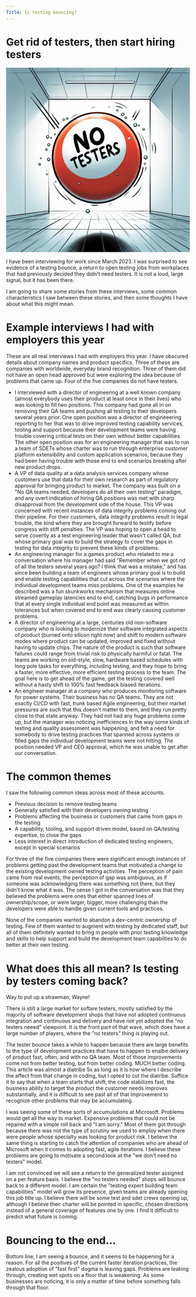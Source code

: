 ```yaml
---
Title: Is testing bouncing?
---
```


Get rid of testers, then start hiring testers
=============================================
![A ping pong ball bouncing off a wall toward the viewer with the words "no testers" printed on it](/assets/notestersbounce.jpg)

I have been interviewing for work since March 2023.
I was surprised to see evidence of a
testing bounce, a return to open testing jobs from
workplaces that had previously decided they didn't
need testers. It is not a loud, large signal, but it
has been there.

I am going to share some stories from these
interviews, some common characteristics
I saw between these stories, and then some
thoughts I have about what this might mean.

Example interviews I had with employers this year
=============================================
These are all real interviews I had with employers this
year. I have obscured details about company names
and product specifics. Three of these are companies
with worldwide, everyday brand recognition. Three of
them did not have an open head approved but were exploring
the idea because of problems that came up. Four of the
five companies do not have testers.

- I interviewed with a director of engineering at a well known
company (almost everybody uses their product at
least once in their lives) who was looking to fill two
positions. This company had gone all in on removing
their QA teams and pushing all testing to their
developers several years prior. One open position
 was a director of engineeering reporting
to her that was to drive improved testing capability services,
tooling and support because their development teams were
having trouble covering critical tests on their own without
better capabilities. The other open position was for an engineering manager
that was to run a team of SDETs whose charter was to
run through enterprise customer platform extensibility and
custom application scenarios, because they had been having trouble
with those end to end scenarios breaking after new product
drops.
- A VP of data quality at a data analysis services company
whose customers use that data for their own research as
part of regulatory approval for bringing product to market. The
company was built on a "No QA teams needed, developers do all
their own testing" paradigm, and any overt indication of
hiring QA positions was met with sharp disapproval from the
development side of the house. This VP was concerned with
recent instances of data integrity problems coming out their
pipeline. For their customers, data integrity problems result
in legal trouble, the kind where they are brought forward to
testify before congress with stiff penalties. The VP was hoping
to open a head to serve covertly as a test engineering leader that wasn't
called QA, but whose primary goal was to build the strategy
to cover the gaps in testing for data integrity to prevent these kinds
of problems.
- An engineering manager for a games product who related to
me a conversation where his manager had said "Remember when we
got rid of all the testers several years ago? I think that was
a mistake," and has since been building a team of engineers whose
primary goal is to build and enable testing capabilities that
cut across the scenarios where the individual development teams
miss problems. One of the examples he described was a fun
skunkworks mechanism that measures online streamed gameplay latencies
end to end, catching bugs in performance that at every single
individual end point was measured as within tolerances but
when covered end to end was clearly causing customer problems.
- A director of engineering at a large, centuries old
non-software company who is looking to modernize their software
integrated aspects of product  (burned onto silicon right now)
and shift to modern software modes where product can be
updated, improved and fixed without having to update chips. The
nature of the product is such that software failures could
range from trivial risk to physically harmful or fatal. The
teams are working on old-style, slow, hardware based schedules
with long pole tasks for everything, including testing, and
they hope to bring a faster, more effective, more efficient
testing process to the team. The goal here is to get
ahead of the game, get the testing covered well without a
hasty shift to 100% fast feedback biased iterations.
- An engineer manager at a company who produces monitoring
software for power systems. Their business has no QA teams. They
are not exactly CI/CD with fast, trunk based Agile engineering, but
their market pressures are such that this doesn't matter to them, and they
run pretty close to that state anyway. They had not had any huge problems
come up, but the manager was noticing inefficiences in the way some
kinds of testing and quality assessment was happening, and felt a
need for somebody to drive testing practices that spanned across
systems or filled gaps the individual development teams were
not hitting. The position needed VP and CEO approval, which he
was unable to get after our conversation.

The common themes
=========================================
I saw the following common ideas across most of these accounts.
- Previous decision to remove testing teams
- Generally satisfied with their developers owning testing
- Problems affecting the business or customers that came from gaps in the testing
- A capability, tooling, and support driven model, based on QA/testing expertise, to close the gaps
- Less interest in direct introduction of dedicated testing engineers, except in special scenarios

For three of the five companies there were significant enough instances of
problems getting past the development teams that motivated a
change to the existing development owned testing activities. The
perception of pain came from real events, the perception of
gap was ambiguous, as if someone was acknowledging there
was something not there, but they didn't know what it was. The sense
I got in the conversation was that they believed the problems were ones that
either spanned lines of ownership/scope, or were larger, bigger, more
challenging than the developers were able to handle given current tools
and practices.

None of the companies wanted to abandon a dev-centric ownership of testing.
Few of them wanted to augment with testing by dedicated staff, but
all of them definitely wanted to bring in people with prior testing
knowledge and skills to help support and build the development
team capabilties to do better at their own testing.

What does this all mean? Is testing by testers coming back?
=========================================
Way to put up a strawman, Wayne!

There is still a large market for softare testers, mostly satisfied
by the majority of software development shops that have not adopted
continuous integration and continuous and delivery and have not
yet adopted the "no testers neeed" viewpoint. It is the front
part of that wave, which does have a large number of players, where
the "no testers" thing is playing out.

The tester bounce takes a while to happen because there are large
benefits to the type of development practices that have to happen
to enalbe delivery of product fast, often, and with no QA team. Most of those improvements
come not from better testing, but from better coding. MUCH better coding.
This article was almost a diatribe 5x as long as it is now where I describe
the affect from that change in coding, but I opted to cut 
the diatribe. Suffice it to say that when
a team starts that shift, the code stabilizes fast, the business ability
to target the product the customer needs improves substantially, and it is
difficult to see past all of that improvement to recognize other problems
that may be accumulating.

I was seeing some of these sorts of accumulations at Microsoft. Problems
would get all the way to market. Expensive problems that could not
be repaired with a simple roll back and "I am sorry." Most of them
got through because there was not the type of scrutiny we used to employ
when there were people whose specialty was looking for product risk. I believe the
same thing is starting to catch the attention of companies who are
ahead of Microsoft when it comes to adopting fast, agile iterations. I believe
these problems are going to motivate a second look at the "we don't need
no testers" model.

I am not convinced we will see a return to the generalized tester
assigned on a per feature basis. I believe the "no testers
needed" shops will bounce back to a different model. I am certain the "testing
expert building team capabilities" model will grow its presence, given teams are already
opening this job title up. I believe there will be some test and sdet crews
opening up, although I believe their charter will be pointed in specific,
chosen directions instead of a general coverage of features one by one. I find it difficult
to predict what future is coming.

Bouncing to the end...
==============================
Bottom line, I am seeing a bounce, and it seems to be happening for
a reason. For all the positives of the current faster iteration
practices, the zealous adoption of "fast first" dogma is leaving gaps. 
Problems are leaking through, creating wet spots on a floor that is weakening.
As some businesses are noticing, it is only a matter of time before something
falls through that floor.
